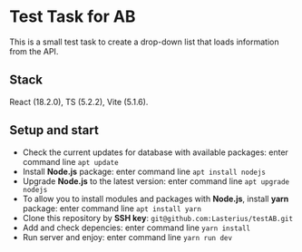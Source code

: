 # Test Task for AB

This is a small test task to create a drop-down list that loads information from the API.

## Stack

React (18.2.0), TS (5.2.2), Vite (5.1.6).

## Setup and start

- Check the current updates for database with available packages: enter command line `apt update`
- Install **Node.js** package: enter command line `apt install nodejs`
- Upgrade **Node.js** to the latest version: enter command line `apt upgrade nodejs`
- To allow you to install modules and packages with **Node.js**, install **yarn** package: enter command line `apt install yarn`
- Clone this repository by **SSH key**: `git@github.com:Lasterius/testAB.git`
- Add and check depencies: enter command line `yarn install`
- Run server and enjoy: enter command line `yarn run dev`
